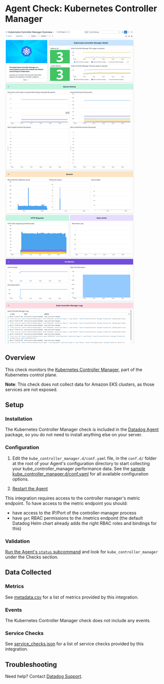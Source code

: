 # Agent Check: Kubernetes Controller Manager

![Kube Controller Manager dashboard][1]

## Overview

This check monitors the [Kubernetes Controller Manager][2], part of the Kubernetes control plane.

**Note**: This check does not collect data for Amazon EKS clusters, as those services are not exposed.

## Setup

### Installation

The Kubernetes Controller Manager check is included in the [Datadog Agent][3] package, so you do not
need to install anything else on your server.

### Configuration

1. Edit the `kube_controller_manager.d/conf.yaml` file, in the `conf.d/` folder at the root of your Agent's configuration directory to start collecting your kube_controller_manager performance data. See the [sample kube_controller_manager.d/conf.yaml][4] for all available configuration options.

2. [Restart the Agent][5]

This integration requires access to the controller manager's metric endpoint. To have access to the metric endpoint you should:

* have access to the IP/Port of the controller-manager process
* have `get` RBAC permissions to the /metrics endpoint (the default Datadog Helm chart already adds the right RBAC roles and bindings for this)

### Validation

[Run the Agent's `status` subcommand][6] and look for `kube_controller_manager` under the Checks section.

## Data Collected

### Metrics

See [metadata.csv][7] for a list of metrics provided by this integration.

### Events

The Kubernetes Controller Manager check does not include any events.

### Service Checks

See [service_checks.json][8] for a list of service checks provided by this integration.

## Troubleshooting

Need help? Contact [Datadog Support][9].

[1]: https://raw.githubusercontent.com/KhulnaSoft/integrations-core/master/kube_controller_manager/images/screenshot.png
[2]: https://kubernetes.io/docs/reference/command-line-tools-reference/kube-controller-manager
[3]: https://app.khulnasoft.com/account/settings/agent/latest
[4]: https://github.com/KhulnaSoft/integrations-core/blob/master/kube_controller_manager/khulnasoft_checks/kube_controller_manager/data/conf.yaml.example
[5]: https://docs.khulnasoft.com/agent/guide/agent-commands/#start-stop-and-restart-the-agent
[6]: https://docs.khulnasoft.com/agent/guide/agent-commands/#agent-status-and-information
[7]: https://github.com/KhulnaSoft/integrations-core/blob/master/kube_controller_manager/metadata.csv
[8]: https://github.com/KhulnaSoft/integrations-core/blob/master/kube_controller_manager/assets/service_checks.json
[9]: https://docs.khulnasoft.com/help/
